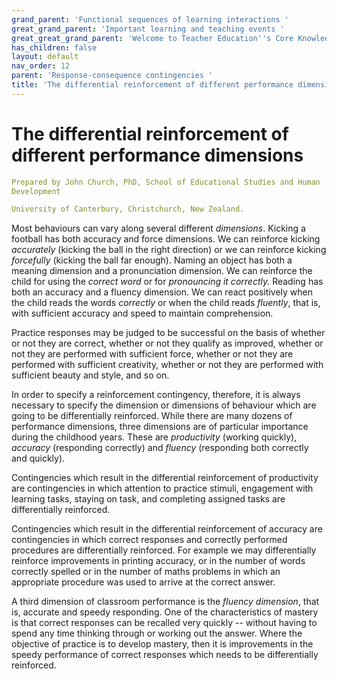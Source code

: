 ```yaml
---
grand_parent: 'Functional sequences of learning interactions '
great_grand_parent: 'Important learning and teaching events '
great_great_grand_parent: 'Welcome to Teacher Education''s Core Knowledge and Skills.'
has_children: false
layout: default
nav_order: 12
parent: 'Response-consequence contingencies '
title: 'The differential reinforcement of different performance dimensions '
---
```

# The differential reinforcement of different performance dimensions


```yaml
Prepared by John Church, PhD, School of Educational Studies and Human
Development

University of Canterbury, Christchurch, New Zealand.
```


Most behaviours can vary along several different *dimensions*. Kicking a
football has both accuracy and force dimensions. We can reinforce
kicking *accurately* (kicking the ball in the right direction) or we can
reinforce kicking *forcefully* (kicking the ball far enough). Naming an
object has both a meaning dimension and a pronunciation dimension. We
can reinforce the child for using the *correct word* or for *pronouncing
it correctly.* Reading has both an accuracy and a fluency dimension. We
can react positively when the child reads the words *correctly* or when
the child reads *fluently*, that is, with sufficient accuracy and speed
to maintain comprehension.

Practice responses may be judged to be successful on the basis of
whether or not they are correct, whether or not they qualify as
improved, whether or not they are performed with sufficient force,
whether or not they are performed with sufficient creativity, whether or
not they are performed with sufficient beauty and style, and so on.

In order to specify a reinforcement contingency, therefore, it is always
necessary to specify the dimension or dimensions of behaviour which are
going to be differentially reinforced. While there are many dozens of
performance dimensions, three dimensions are of particular importance
during the childhood years. These are *productivity* (working quickly),
*accuracy* (responding correctly) and *fluency* (responding both
correctly and quickly).

Contingencies which result in the differential reinforcement of
productivity are contingencies in which attention to practice stimuli,
engagement with learning tasks, staying on task, and completing assigned
tasks are differentially reinforced.

Contingencies which result in the differential reinforcement of accuracy
are contingencies in which correct responses and correctly performed
procedures are differentially reinforced. For example we may
differentially reinforce improvements in printing accuracy, or in the
number of words correctly spelled or in the number of maths problems in
which an appropriate procedure was used to arrive at the correct answer.

A third dimension of classroom performance is the *fluency dimension*,
that is, accurate and speedy responding. One of the characteristics of
mastery is that correct responses can be recalled very quickly --
without having to spend any time thinking through or working out the
answer. Where the objective of practice is to develop mastery, then it
is improvements in the speedy performance of correct responses which
needs to be differentially reinforced.
